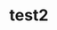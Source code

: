 # test2
<html>
<head></head>
<body>
<div content="8FC628C9F43D42E2B77C2801518AF2A57AAB4CC7979B4F498A0D0AEFC41D4E79053B31CFC62A40AF9F5095B2E1935835AD369DD546AE63DF5B9B0C481922733F0EAEC5E7D8A40EB09598460D94BA8A7B35491366E83965CD6C4F79A04E8823BB7A37B1783BB87A46157AC6A6E25588E7E3943B742309EE02D1A8094C736D67790F080A"></div>
</body>
</html>
